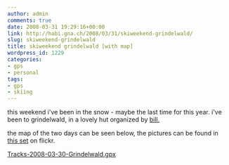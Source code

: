 ```yaml
---
author: admin
comments: true
date: 2008-03-31 19:29:16+00:00
link: http://habi.gna.ch/2008/03/31/skiweekend-grindelwald/
slug: skiweekend-grindelwald
title: skiweekend grindelwald [with map]
wordpress_id: 1229
categories:
- gps
- personal
tags:
- gps
- skiing
---
```


this weekend i've been in the snow - maybe the last time for this year. i've been to grindelwald, in a lovely hut organized by [bill.](http://flickr.com/photos/habi/tags/bill/)




the map of the two days can be seen below, the pictures can be found in [this set](http://www.flickr.com/photos/habi/sets/72157604318755719) on flickr.




  

[Tracks-2008-03-30-Grindelwald.gpx](http://habi.gna.ch/wp-content/uploads/2008/03/tracks-2008-03-30-grindelwald.gpx)



